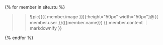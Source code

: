 
{% for member in site.stu %}
>> ![pic]({{ member.image }}){:height="50px" width="50px"}@{{ member.user }}({{member.name}})
  >>{{ member.content ｜ markdownify }} 

{% endfor %}

